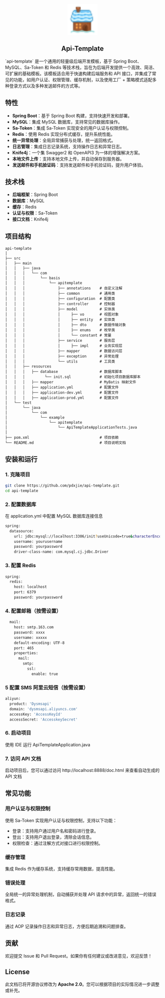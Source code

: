 <div align="center">
  <img src="/assets/snow.svg" style="width:100px;height:100px;">
</div>
<p align="center">
<h2 align="center">Api-Template</h2>
`api-template` 是一个通用的轻量级后端开发模板，基于 Spring Boot、MySQL、Sa-Token 和 Redis 等技术栈，旨在为后端开发提供一个高效、简洁、可扩展的基础模板。该模板适合用于快速构建后端服务和 API 接口，并集成了常见的功能，如用户认证、权限管理、缓存机制，以及使用工厂 + 策略模式适配多种登录方式以及多种发送邮件的方式等。

## 特性

- **Spring Boot**：基于 Spring Boot 构建，支持快速开发和部署。
- **MySQL**：集成 MySQL 数据库，支持常见的数据库操作。
- **Sa-Token**：集成 Sa-Token 实现安全的用户认证与权限控制。
- **Redis**：使用 Redis 实现分布式缓存，提升系统性能。
- **统一异常处理**：全局异常捕获与处理，统一返回格式。
- **日志管理**：集成日志记录系统，支持操作日志和异常日志。
- **Knife4j**：一个集 Swagger2 和 OpenAPI3 为一体的增强解决方案。
- **本地文件上传**：支持本地文件上传，并自动保存到服务器。
- **发送邮件和手机验证码**：支持发送邮件和手机验证码，提升用户体验。

## 技术栈

- **后端框架**：Spring Boot
- **数据库**：MySQL
- **缓存**：Redis
- **认证与权限**：Sa-Token
- **接口文档**：Knife4j

## 项目结构

```plaintext
api-template
│
├── src
│   ├── main
│   │   ├── java
│   │   │   └── com
│   │   │       └── basis
│   │   │           └── apitemplate
│   │   │               ├── annotations    # 自定义注解
│   │   │               ├── common         # 通用类
│   │   │               ├── configuration  # 配置类
│   │   │               ├── controller     # 控制器
│   │   │               ├── model          # 实体类
│   │   │               │     ├── vo       # 视图对象
│   │   │               │     ├── entity   # 实体类
│   │   │               │     ├── dto      # 数据传输对象
│   │   │               │     ├── enums    # 枚举类
│   │   │               │     └── constant # 常量
│   │   │               ├── service        # 服务层
│   │   │               │     ├── impl     # 业务实现层
│   │   │               ├── mapper         # 数据访问层
│   │   │               ├── exception      # 异常处理
│   │   │               └── utils          # 工具类
│   │   ├── resources
│   │   │   ├── database                   # 数据库脚本
│   │   │         └── init.sql             # 初始化项目数据库脚本
│   │   │   ├── mapper                     # MyBatis 映射文件
│   │   │   ├── application.yml            # 配置文件
│   │   │   ├── application-dev.yml        # 配置文件
│   │   │   ├── application-prod.yml       # 配置文件
│   └── test
│       └── java
│           └── com
│               └── example
│                   └── apitemplate
│                       └── ApiTemplateApplicationTests.java
│
├── pom.xml                                # 项目依赖
└── README.md                              # 项目说明文档
```
## 安装和运行
### 1. 克隆项目
```bash
git clone https://github.com/pdxjie/api-template.git
cd api-template
```
### 2. 配置数据库
在 application.yml 中配置 MySQL 数据库连接信息
```bash
spring:
  datasource:
    url: jdbc:mysql://localhost:3306/init?useUnicode=true&characterEncoding=utf8&serverTimezone=GMT%2B8
    username: yourusername
    password: yourpassword
    driver-class-name: com.mysql.cj.jdbc.Driver
```
### 3. 配置 Redis
```bash
spring:
  redis:
    host: localhost
    port: 6379
    password: yourpassword
```
### 4. 配置邮箱（按需设置）
```bash
  mail:
    host: smtp.163.com
    password: xxxx
    username: xxxxx
    default-encoding: UTF-8
    port: 465
    properties:
      mail:
        smtp:
          ssl:
            enable: true
```
### 5 配置 SMS 阿里云短信（按需设置）
```bash
aliyun:
  product: 'Dysmsapi'
  domain: 'dysmsapi.aliyuncs.com'
  accessKey: 'AccessKeyId'
  accessSecret: 'AccesskeySecret'
```
### 6. 启动项目
使用 IDE 运行 ApiTemplateApplication.java
### 7. 访问 API 文档
启动项目后，您可以通过访问 http://localhost:8888/doc.html 来查看自动生成的 API 文档

## 常见功能
### 用户认证与权限控制
使用 Sa-Token 实现用户认证与权限控制，支持以下功能：
- 登录：支持用户通过用户名和密码进行登录。
- 登出：支持用户退出登录，清除会话信息。
- 权限检查：通过注解方式对接口进行权限控制。
### 缓存管理
集成 Redis 作为缓存系统，支持缓存常用数据，提高性能。
### 错误处理
全局统一的异常处理机制，自动捕获并处理 API 请求中的异常，返回统一的错误格式。
### 日志记录
通过 AOP 记录操作日志和异常日志，方便后期追溯和问题排查。
## 贡献
欢迎提交 Issue 和 Pull Request。如果你有任何建议或改进意见，欢迎反馈！
## License
此文档已将开源协议修改为 **Apache 2.0**。您可以根据项目的实际情况进一步调整或补充。

